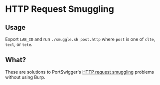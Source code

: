 # HTTP Request Smuggling

## Usage

Export `LAB_ID` and run `./smuggle.sh post.http` where `post` is one of `clte`, `tecl`, or `tete`.

## What?

These are solutions to PortSwigger's [HTTP request smuggling](https://portswigger.net/web-security/request-smuggling) problems without using Burp.
